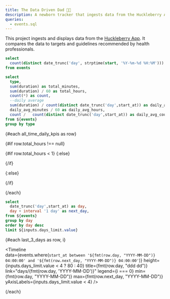```yaml
---
title: The Data Driven Dad 👶🏼
description: A newborn tracker that ingests data from the Huckleberry App and compares to various health guidelines.
queries:
  - events.sql
---
```


This project ingests and displays data from the [Huckleberry App](https://huckleberrycare.com/). It compares the data to targets and guidelines recommended by health professionals.

```sql total_days
select 
  count(distinct date_trunc('day', strptime(start, '%Y-%m-%d %H:%M'))) as count
from events
```

<BigValue
  data={total_days}
  value=count
  title="Current Age"
  fmt='0 "days old"'
/>

```sql all_time_daily_kpis
select
  type,
  sum(duration) as total_minutes,
  sum(duration) / 60 as total_hours,
  count(*) as count,
  --daily average
  sum(duration) / count(distinct date_trunc('day',start_at)) as daily_avg_minutes,
  daily_avg_minutes / 60 as daily_avg_hours,
  count /   count(distinct date_trunc('day',start_at)) as daily_avg_count
from ${events}
group by type
```

{#each all_time_daily_kpis as row}

{#if row.total_hours !== null} 

{#if row.total_hours < 1}
<BigValue
  data={row}
  value=daily_avg_minutes
  title="Avg. {row.Type}"
  fmt='0 "minutes"'
/>
{:else}

<BigValue
  data={row}
  value=daily_avg_hours
  title="Avg. {row.Type}"
  fmt='0.0 "hours"'
/>

{/if}

{:else}

<BigValue
  data={row}
  value=daily_avg_count
  title="Avg. {row.Type}s"
  fmt='0 "{row.Type}s"'
/>

{/if}

{/each}




```sql last_3_days
select 
  date_trunc('day',start_at) as day,
  day + interval '1 day' as next_day,
from ${events}
group by day
order by day desc
limit ${inputs.days_limit.value}
```


<Dropdown name=days_limit value=3 title="Data Range">
  <DropdownOption value=3 valueLabel="Last 3 days"/>
  <DropdownOption value=7 valueLabel="Last 7 days"/>
  <DropdownOption value=14 valueLabel="Last 14 days"/>
</Dropdown>
  
  






{#each last_3_days as row, i}

<Timeline   
  data={events.where(`start_at between '${fmt(row.day, "YYYY-MM-DD")} 04:00:00' and '${fmt(row.next_day, "YYYY-MM-DD")} 04:00:00'`)} 
  height={inputs.days_limit.value < 4 ? 80 : 40}
  title={fmt(row.day, "ddd dd")} 
  link="days/{fmt(row.day, 'YYYY-MM-DD')}"
  legend={i === 0}
  min={fmt(row.day, "YYYY-MM-DD")}
  max={fmt(row.next_day, "YYYY-MM-DD")}
  yAxisLabels={inputs.days_limit.value < 4}
/>

{/each}